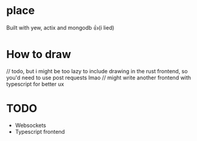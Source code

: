 # place
Built with yew, actix and mongodb 👍(i lied)

# How to draw
// todo, but i might be too lazy to include drawing in the rust frontend, so you'd need to use post requests lmao
// might write another frontend with typescript for better ux

# TODO
- Websockets
- Typescript frontend
